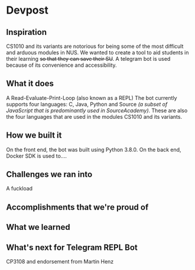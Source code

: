 # Devpost

## Inspiration

CS1010 and its variants are notorious for being some of the most difficult and arduous modules in NUS. We wanted to create a tool to aid students in their learning ~~so that they can save their SU~~. A telegram bot is used because of its convenience and accessibility. 

## What it does

A Read-Evaluate-Print-Loop (also known as a REPL) 
The bot currently supports four languages: C, Java, Python and Source *(a subset of JavaScript that is predominantly used in SourceAcademy)*. These are also the four languages that are used in the modules CS1010 and its variants. 

## How we built it

On the front end, the bot was built using Python 3.8.0. On the back end, Docker SDK is used to....

## Challenges we ran into

A fuckload

## Accomplishments that we're proud of

## What we learned

## What's next for Telegram REPL Bot

CP3108 and endorsement from Martin Henz
